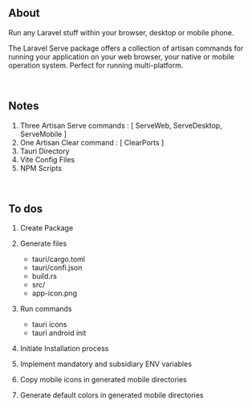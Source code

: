 ## About

Run any Laravel stuff within your browser, desktop or mobile phone.

The Laravel Serve package offers a collection of artisan commands for running your application on your web browser, your native or mobile operation system. Perfect for running multi-platform.

<br>

## Notes

1. Three Artisan Serve commands : [ ServeWeb, ServeDesktop, ServeMobile ]
2. One Artisan Clear command : [ ClearPorts ]
3. Tauri Directory
4. Vite Config Files
5. NPM Scripts

<br>

## To dos

1. Create Package
2. Generate files

    - tauri/cargo.toml
    - tauri/confi.json
    - build.rs
    - src/
    - app-icon.png

3. Run commands

    - tauri icons
    - tauri android init

4. Initiate Installation process
5. Implement mandatory and subsidiary ENV variables
6. Copy mobile icons in generated mobile directories
7. Generate default colors in generated mobile directories
